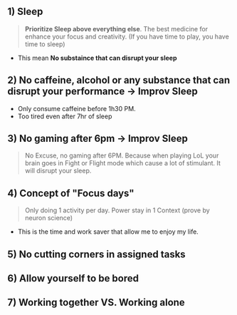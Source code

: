 
## 1) Sleep
> **Prioritize Sleep above everything else**. The best medicine for enhance your focus and creativity. (If you have time to play, you have time to sleep)
+ This mean **No substaince that can disrupt your sleep**

## 2) No caffeine, alcohol or any substance that can disrupt your performance -> Improv Sleep 
+ Only consume caffeine before 1h30 PM. 
+ Too tired even after 7hr of sleep

## 3) No gaming after 6pm -> Improv Sleep
>No Excuse, no gaming after 6PM. Because when playing LoL your brain goes in Fight or Flight mode which cause a lot of stimulant. It will disrupt your sleep. 

## 4) Concept of "Focus days"
> Only doing 1 activity per day.  Power stay in 1 Context (prove by neuron science)
+ This is the time and work saver that allow me to enjoy my life.

## 5) No cutting corners in assigned tasks


## 6) Allow yourself to be bored


## 7) Working together VS. Working alone

